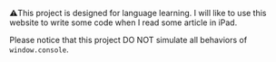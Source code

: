 ⚠️This project is designed for language learning. I will like to use this website to write some code when I read some article in iPad. 

Please notice that this project DO NOT simulate all behaviors of `window.console`.